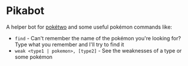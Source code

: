 # Pikabot

A helper bot for [pokétwo](https://github.com/poketwo/poketwo) and some useful pokémon commands like:
- `find` - Can't remember the name of the pokémon you're looking for? Type what you remember and I'll try to find it
- `weak <type1 | pokemon>, [type2]` - See the weaknesses of a type or some pokémon
